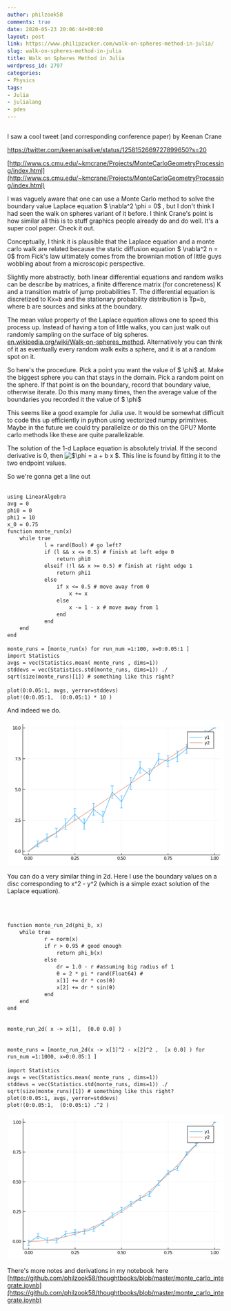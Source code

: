 ```yaml
---
author: philzook58
comments: true
date: 2020-05-23 20:06:44+00:00
layout: post
link: https://www.philipzucker.com/walk-on-spheres-method-in-julia/
slug: walk-on-spheres-method-in-julia
title: Walk on Spheres Method in Julia
wordpress_id: 2797
categories:
- Physics
tags:
- Julia
- julialang
- pdes
---
```





## 










I saw a cool tweet (and corresponding conference paper) by Keenan Crane








https://twitter.com/keenanisalive/status/1258152669727899650?s=20








[http://www.cs.cmu.edu/~kmcrane/Projects/MonteCarloGeometryProcessing/index.html](http://www.cs.cmu.edu/~kmcrane/Projects/MonteCarloGeometryProcessing/index.html)







I was vaguely aware that one can use a Monte Carlo method to solve the boundary value Laplace equation $ \nabla^2 \phi = 0$ , but I don't think I had seen the walk on spheres variant of it before. I think Crane's point is how similar all this is to stuff graphics people already do and do well. It's a super cool paper. Check it out.







Conceptually, I think it is plausible that the Laplace equation and a monte carlo walk are related because the static diffusion equation $ \nabla^2 n = 0$ from Fick's law ultimately comes from the brownian motion of little guys wobbling about from a microscopic perspective.







Slightly more abstractly, both linear differential equations and random walks can be describe by matrices, a finite difference matrix (for concreteness) K and a transition matrix of jump probabilities T.  The differential equation is discretized to Kx=b and the stationary probability distribution is Tp=b, where b are sources and sinks at the boundary.







The mean value property of the Laplace equation allows one to speed this process up.  Instead of having a ton of little walks, you can just walk out randomly sampling on the surface of big spheres.  [en.wikipedia.org/wiki/Walk-on-spheres_method](https://en.wikipedia.org/wiki/Walk-on-spheres_method). Alternatively you can think of it as eventually every random walk exits a sphere, and it is at a random spot on it.







So here's the procedure. Pick a point you want the value of $ \phi$ at. Make the biggest sphere you can that stays in the domain. Pick a random point on the sphere. If that point is on the boundary, record that boundary value, otherwise iterate. Do this many many times, then the average value of the boundaries you recorded it the value of $ \phi$







This seems like a good example for Julia use. It would be somewhat difficult to code this up efficiently in python using vectorized numpy primitives. Maybe in the future we could try parallelize or do this on the GPU? Monte carlo methods like these are quite parallelizable.







The solution of the 1-d Laplace equation is absolutely trivial. If the second derivative is 0, then ![$\phi = a + b x $](https://render.githubusercontent.com/render/math?math=%5Cphi%20%3D%20a%20%2B%20b%20x&mode=inline). This line is found by fitting it to the two endpoint values.







So we're gonna get a line out






    
    
```

using LinearAlgebra
avg = 0
phi0 = 0
phi1 = 10
x_0 = 0.75
function monte_run(x)
    while true
            l = rand(Bool) # go left?
            if (l && x <= 0.5) # finish at left edge 0
                return phi0
            elseif (!l && x >= 0.5) # finish at right edge 1
                return phi1
            else
                if x <= 0.5 # move away from 0
                    x += x
                else
                    x -= 1 - x # move away from 1
                end
            end
    end
end

monte_runs = [monte_run(x) for run_num =1:100, x=0:0.05:1 ]
import Statistics
avgs = vec(Statistics.mean( monte_runs , dims=1))
stddevs = vec(Statistics.std(monte_runs, dims=1)) ./ sqrt(size(monte_runs)[1]) # something like this right?

plot(0:0.05:1, avgs, yerror=stddevs)
plot!(0:0.05:1,  (0:0.05:1) * 10 )
```








And indeed we do.





![](/assets/plot_monte.png)





You can do a very similar thing in 2d. Here I use the boundary values on a disc corresponding to x^2 - y^2 (which is a simple exact solution of the Laplace equation).






    
    
```



function monte_run_2d(phi_b, x)
    while true
            r = norm(x)
            if r > 0.95 # good enough
                return phi_b(x)
            else
                dr = 1.0 - r #assuming big radius of 1
                θ = 2 * pi * rand(Float64) #
                x[1] += dr * cos(θ)
                x[2] += dr * sin(θ)
            end
    end
end


monte_run_2d( x -> x[1],  [0.0 0.0] )


monte_runs = [monte_run_2d(x -> x[1]^2 - x[2]^2 ,  [x 0.0] ) for run_num =1:1000, x=0:0.05:1 ]

import Statistics
avgs = vec(Statistics.mean( monte_runs , dims=1))
stddevs = vec(Statistics.std(monte_runs, dims=1)) ./ sqrt(size(monte_runs)[1]) # something like this right?
plot(0:0.05:1, avgs, yerror=stddevs)
plot!(0:0.05:1,  (0:0.05:1) .^2 )

```






![](/assets/monte_2d.png)





There's more notes and derivations in my notebook here [https://github.com/philzook58/thoughtbooks/blob/master/monte_carlo_integrate.ipynb](https://github.com/philzook58/thoughtbooks/blob/master/monte_carlo_integrate.ipynb)



